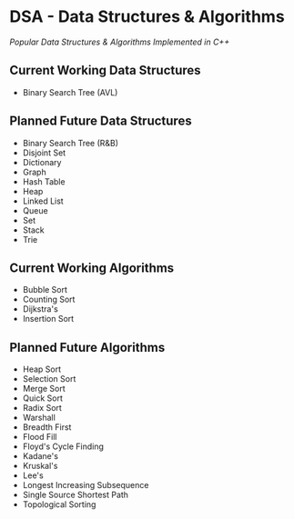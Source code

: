 # DSA - Data Structures & Algorithms

*Popular Data Structures & Algorithms Implemented in C++*

## Current Working Data Structures
- Binary Search Tree (AVL)

## Planned Future Data Structures
- Binary Search Tree (R&B)
- Disjoint Set
- Dictionary
- Graph
- Hash Table
- Heap
- Linked List
- Queue
- Set
- Stack
- Trie

## Current Working Algorithms
- Bubble Sort
- Counting Sort
- Dijkstra's
- Insertion Sort

## Planned Future Algorithms
- Heap Sort
- Selection Sort
- Merge Sort
- Quick Sort
- Radix Sort
- Warshall
- Breadth First
- Flood Fill
- Floyd's Cycle Finding
- Kadane's
- Kruskal's
- Lee's
- Longest Increasing Subsequence
- Single Source Shortest Path
- Topological Sorting
